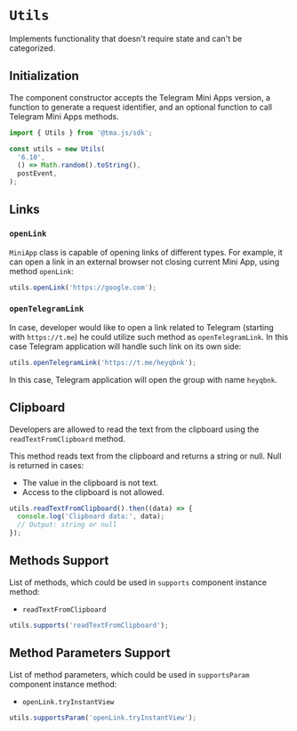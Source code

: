# `Utils`

Implements functionality that doesn't require state and can't be categorized.

## Initialization

The component constructor accepts the Telegram Mini Apps version, a function to generate a request
identifier, and an optional function to call Telegram Mini Apps methods.

```typescript  
import { Utils } from '@tma.js/sdk';

const utils = new Utils(
  '6.10',
  () => Math.random().toString(),
  postEvent,
);  
```

## Links

### `openLink`

`MiniApp` class is capable of opening links of different types. For example, it can open a link
in an external browser not closing current Mini App, using method `openLink`:

```typescript
utils.openLink('https://google.com');
```

### `openTelegramLink`

In case, developer would like to open a link related to Telegram (starting with `https://t.me`) he
could utilize such method as `openTelegramLink`. In this case Telegram application
will handle such link on its own side:

```typescript
utils.openTelegramLink('https://t.me/heyqbnk');
```

In this case, Telegram application will open the group with name `heyqbnk`.

## Clipboard

Developers are allowed to read the text from the clipboard using the `readTextFromClipboard`
method.

This method reads text from the clipboard and returns a string or null. Null is returned in cases:

- The value in the clipboard is not text.
- Access to the clipboard is not allowed.

```typescript
utils.readTextFromClipboard().then((data) => {
  console.log('Clipboard data:', data);
  // Output: string or null
});
```

## Methods Support

List of methods, which could be used in `supports` component instance method:

- `readTextFromClipboard`

```typescript
utils.supports('readTextFromClipboard');
```

## Method Parameters Support

List of method parameters, which could be used in `supportsParam` component instance method:

- `openLink.tryInstantView`

```typescript
utils.supportsParam('openLink.tryInstantView');
```
